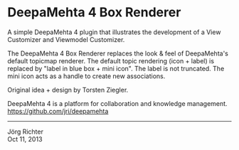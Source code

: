 
DeepaMehta 4 Box Renderer
=========================

A simple DeepaMehta 4 plugin that illustrates the development of a View Customizer and Viewmodel Customizer.

The DeepaMehta 4 Box Renderer replaces the look & feel of DeepaMehta's default topicmap renderer. The default topic rendering (icon + label) is replaced by "label in blue box + mini icon". The label is not truncated. The mini icon acts as a handle to create new associations.

Original idea + design by Torsten Ziegler.

DeepaMehta 4 is a platform for collaboration and knowledge management.  
<https://github.com/jri/deepamehta>


------------
Jörg Richter  
Oct 11, 2013
